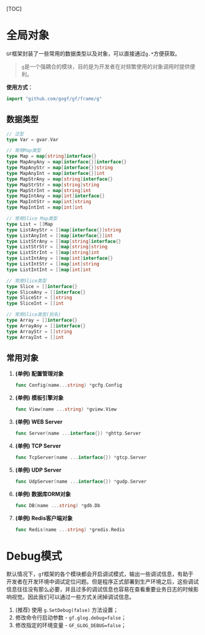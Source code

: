 
[TOC]


# 全局对象

`GF`框架封装了一些常用的数据类型以及对象，可以直接通过`g.*`方便获取。

> `g`是一个强耦合的模块，目的是为开发者在对频繁使用的对象调用时提供便利。

**使用方式**：
```go
import "github.com/gogf/gf/frame/g"
```

## 数据类型
```go
// 泛型
type Var = gvar.Var

// 常用Map类型
type Map = map[string]interface{}
type MapAnyAny = map[interface{}]interface{}
type MapAnyStr = map[interface{}]string
type MapAnyInt = map[interface{}]int
type MapStrAny = map[string]interface{}
type MapStrStr = map[string]string
type MapStrInt = map[string]int
type MapIntAny = map[int]interface{}
type MapIntStr = map[int]string
type MapIntInt = map[int]int

// 常用Slice Map类型
type List = []Map
type ListAnyStr = []map[interface{}]string
type ListAnyInt = []map[interface{}]int
type ListStrAny = []map[string]interface{}
type ListStrStr = []map[string]string
type ListStrInt = []map[string]int
type ListIntAny = []map[int]interface{}
type ListIntStr = []map[int]string
type ListIntInt = []map[int]int

// 常用Slice类型
type Slice = []interface{}
type SliceAny = []interface{}
type SliceStr = []string
type SliceInt = []int

// 常用Slice类型(别名)
type Array = []interface{}
type ArrayAny = []interface{}
type ArrayStr = []string
type ArrayInt = []int
```

## 常用对象

1. **(单例) 配置管理对象**
	```go
    func Config(name...string) *gcfg.Config
    ```
3. **(单例) 模板引擎对象**
	```go
    func View(name ...string) *gview.View
    ```
5. **(单例) WEB Server**
	```go
    func Server(name ...interface{}) *ghttp.Server
    ```
7. **(单例) TCP Server**
	```go
    func TcpServer(name ...interface{}) *gtcp.Server
    ```
9. **(单例) UDP Server**
	```go
    func UdpServer(name ...interface{}) *gudp.Server
    ```
11. **(单例) 数据库ORM对象**
	```go
    func DB(name ...string) *gdb.Db
    ```
13. **(单例) Redis客户端对象**
	```go
    func Redis(name ...string) *gredis.Redis
    ```


# Debug模式

默认情况下，`gf`框架的各个模块都会开启调试模式，输出一些调试信息，有助于开发者在开发环境中调试定位问题。但是程序正式部署到生产环境之后，这些调试信息往往没有那么必要，并且过多的调试信息也容易在查看重要业务日志的时候影响视觉。因此我们可以通过一些方式关闭掉调试信息。

1. (推荐) 使用 `g.SetDebug(false)` 方法设置；
2. 修改命令行启动参数 - ```gf.glog.debug=false```；
3. 修改指定的环境变量 - ```GF_GLOG_DEBUG=false```；


